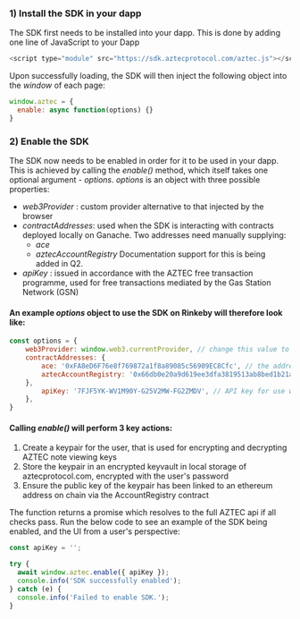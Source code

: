 ### 1) Install the SDK in your dapp
The SDK first needs to be installed into your dapp. This is done by adding one line of JavaScript to your Dapp

```js static
<script type="module" src="https://sdk.aztecprotocol.com/aztec.js"></script>
```

Upon successfully loading, the SDK will then inject the following object into the _window_ of each page:

```js static
window.aztec = {
  enable: async function(options) {}
}
```

### 2) Enable the SDK

The SDK now needs to be enabled in order for it to be used in your dapp. This is achieved by calling the _enable()_ method, which itself takes one optional argument - _options_. _options_ is an object with three possible properties:
- _web3Provider_ : custom provider alternative to that injected by the browser
- _contractAddresses_: used when the SDK is interacting with contracts deployed locally on Ganache. Two addresses need manually supplying:
  - _ace_
  - _aztecAccountRegistry_
  Documentation support for this is being added in Q2.
- _apiKey_ : issued in accordance with the AZTEC free transaction programme, used for free transactions mediated by the Gas Station Network (GSN)


#### An example _options_ object to use the SDK on Rinkeby will therefore look like:

```js static
const options = {
    web3Provider: window.web3.currentProvider, // change this value to use a different web3 provider
    contractAddresses: {
        ace: '0xFA8eD6F76e8f769872a1f8a89085c56909EC8Cfc', // the address of the ace contract on the local network
        aztecAccountRegistry: '0x66db0e20a9d619ee3dfa3819513ab8bed1b21a87' // the address of the aztec account registry contract on the local network.    
    },
        apiKey: '7FJF5YK-WV1M90Y-G25V2MW-FG2ZMDV', // API key for use with GSN for free txs.
    },
}
```

#### Calling _enable()_ will perform 3 key actions:

1. Create a keypair for the user, that is used for encrypting and decrypting AZTEC note viewing keys
2. Store the keypair in an encrypted keyvault in local storage of aztecprotocol.com, encrypted with the user's password
3. Ensure the public key of the keypair has been linked to an ethereum address on chain via the AccountRegistry contract

The function returns a promise which resolves to the full AZTEC api if all checks pass. Run the below code to see an example of the SDK being enabled, and the UI from a user's perspective:

```js
const apiKey = '';

try {
  await window.aztec.enable({ apiKey });
  console.info('SDK successfully enabled');
} catch (e) {
  console.info('Failed to enable SDK.');
}
```
